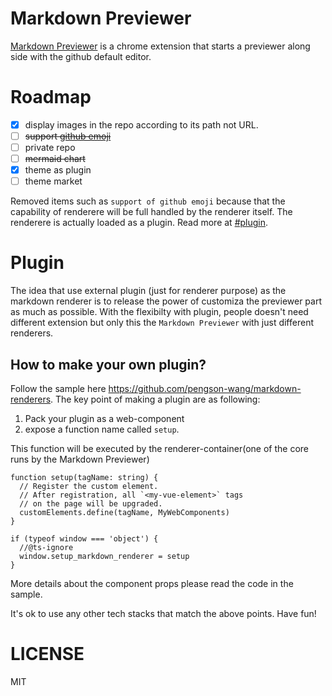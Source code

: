 # Markdown Previewer

[Markdown Previewer](https://chrome.google.com/webstore/detail/markdown-previewer/pkafcdoobiajoadnphldaglkoadicmgd) is a chrome extension that starts a previewer along side with the github default editor.

# Roadmap

- [x] display images in the repo according to its path not URL.
- [ ] ~~support [github emoji](https://github.com/ikatyang/emoji-cheat-sheet/blob/master/README.md)~~
- [ ] private repo
- [ ] ~~mermaid chart~~
- [x] theme as plugin
- [ ] theme market

Removed items such as `support of github emoji` because that the capability of renderere will be full handled by the renderer itself. The renderere is actually loaded as a plugin. Read more at [#plugin](Plugin).

# Plugin
The idea that use external plugin (just for renderer purpose) as the markdown renderer is to release the power of customiza the previewer part as much as possible. With the flexibilty with plugin, people doesn't need different extension but only this the `Markdown Previewer` with just different renderers.

## How to make your own plugin?
Follow the sample here https://github.com/pengson-wang/markdown-renderers. The key point of making a plugin are as following:
1. Pack your plugin as a web-component
2. expose a function name called `setup`. 

This function will be executed by the renderer-container(one of the core runs by the Markdown Previewer)
```
function setup(tagName: string) {
  // Register the custom element.
  // After registration, all `<my-vue-element>` tags
  // on the page will be upgraded.
  customElements.define(tagName, MyWebComponents)
}

if (typeof window === 'object') {
  //@ts-ignore
  window.setup_markdown_renderer = setup
}
```

More details about the component props please read the code in the sample.

It's ok to use any other tech stacks that match the above points. Have fun!

# LICENSE

MIT
